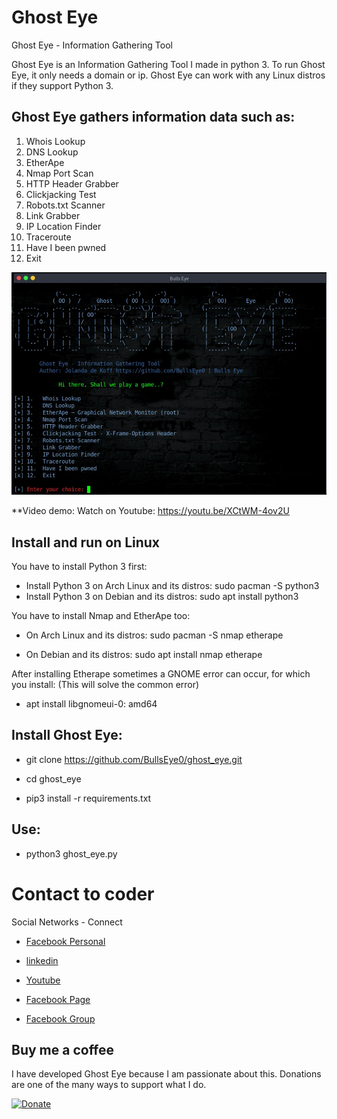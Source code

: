 # Ghost Eye
Ghost Eye - Information Gathering Tool
<div>

Ghost Eye is an Information Gathering Tool I made in python 3. 
To run Ghost Eye, it only needs a domain or ip.
Ghost Eye can work with any Linux distros if they support Python 3.


## Ghost Eye gathers information data such as:

1.   Whois Lookup
2.   DNS Lookup
3.   EtherApe
4.   Nmap Port Scan
5.   HTTP Header Grabber
6.   Clickjacking Test
7.   Robots.txt Scanner
8.   Link Grabber
9.   IP Location Finder
10.  Traceroute
11.  Have I been pwned
12.  Exit

![Screenshot](banner.jpg)

  
**Video demo: Watch on Youtube:
https://youtu.be/XCtWM-4ov2U


## Install and run on Linux
You have to install Python 3 first:
<div>
  
* Install Python 3 on Arch Linux and its distros: sudo pacman -S python3
* Install Python 3 on Debian and its distros: sudo apt install python3

 
 
You have to install Nmap and EtherApe too:

  
* On Arch Linux and its distros: sudo pacman -S nmap etherape

  
* On Debian and its distros: sudo apt install nmap etherape

After installing Etherape sometimes a GNOME error can occur, for which you install: (This will solve the common error)
* apt install libgnomeui-0: amd64

    
    
## Install Ghost Eye:
* git clone https://github.com/BullsEye0/ghost_eye.git

* cd ghost_eye
  
* pip3 install -r requirements.txt

  
## Use:
* python3 ghost_eye.py


# Contact to coder
Social Networks - Connect

* [Facebook Personal](https://www.facebook.com/jolandadekoff)

* [linkedin](https://www.linkedin.com/in/jolandadekoff/)

* [Youtube](https://youtu.be/XCtWM-4ov2U)

* [Facebook Page](https://www.facebook.com/ethical.hack.group)

* [Facebook Group](https://www.facebook.com/groups/ethical.hack.group/)
  
  

## Buy me a coffee
I have developed Ghost Eye because I am passionate about this. 
Donations are one of the many ways to support what I do.

[![Donate](https://img.shields.io/badge/Donate-PayPal-green.svg)](https://www.paypal.com/cgi-bin/webscr?cmd=_s-xclick&hosted_button_id=R96YN2PUS8V8W)

